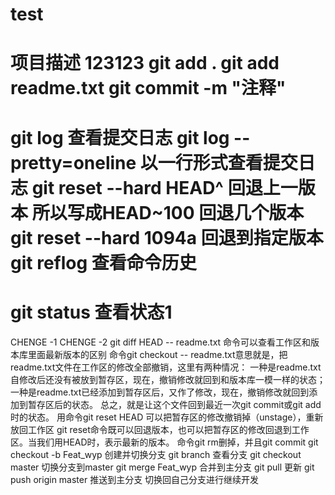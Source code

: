 # test
项目描述
123123
git add . 
git add readme.txt
git commit -m "注释"
============================
git log 查看提交日志
git log --pretty=oneline 以一行形式查看提交日志 
git reset --hard HEAD^ 回退上一版本
所以写成HEAD~100 回退几个版本
git reset --hard 1094a 回退到指定版本
git reflog 查看命令历史
=================================
git status 查看状态1
=================================
CHENGE -1
CHENGE -2
git diff HEAD -- readme.txt 命令可以查看工作区和版本库里面最新版本的区别
命令git checkout -- readme.txt意思就是，把readme.txt文件在工作区的修改全部撤销，这里有两种情况：
一种是readme.txt自修改后还没有被放到暂存区，现在，撤销修改就回到和版本库一模一样的状态；
一种是readme.txt已经添加到暂存区后，又作了修改，现在，撤销修改就回到添加到暂存区后的状态。
总之，就是让这个文件回到最近一次git commit或git add时的状态。
用命令git reset HEAD <file>可以把暂存区的修改撤销掉（unstage），重新放回工作区
git reset命令既可以回退版本，也可以把暂存区的修改回退到工作区。当我们用HEAD时，表示最新的版本。
命令git rm删掉，并且git commit 
git checkout -b Feat_wyp 创建并切换分支
git branch 查看分支
git checkout master 切换分支到master
git merge Feat_wyp 合并到主分支
git pull 更新
git push origin master 推送到主分支
切换回自己分支进行继续开发